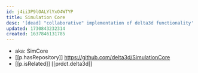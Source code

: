 ```yaml
---
id: j4ii3P9lOALYlYxO4WTYP
title: Simulation Core
desc: '[dead] "collaborative" implementation of delta3d functionality'
updated: 1730843232314
created: 1637846131785
---
```




- aka: SimCore
- [[p.hasRepository]] https://github.com/delta3d/SimulationCore
- [[p.isRelated]] [[prdct.delta3d]]
